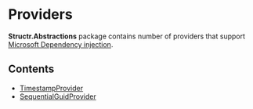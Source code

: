 # Providers

**Structr.Abstractions** package contains number of providers that support [Microsoft Dependency injection](https://docs.microsoft.com/en-us/dotnet/core/extensions/dependency-injection).

## Contents

* [TimestampProvider](TimestampProvider.md)
* [SequentialGuidProvider](SequentialGuidProvider.md)